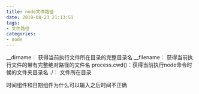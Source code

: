```yaml
---
title: node文件路径
date: 2019-08-23 21:13:51
tags: 
- 文件路径
categories: 
- node
---
```


__dirname：    获得当前执行文件所在目录的完整目录名
__filename：   获得当前执行文件的带有完整绝对路径的文件名
process.cwd()：获得当前执行node命令时候的文件夹目录名 
./：           文件所在目录



时间组件和日期组件为什么可以输入之后时间不正确